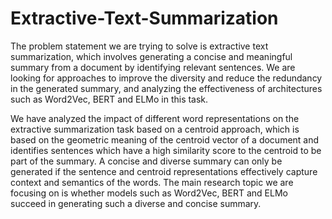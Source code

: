 # Extractive-Text-Summarization

The problem statement we are trying to solve is extractive text summarization, which involves
generating a concise and meaningful summary from a document by identifying relevant sentences.
We are looking for approaches to improve the diversity and reduce the redundancy in the generated
summary, and analyzing the effectiveness of architectures such as Word2Vec, BERT and ELMo in
this task.

We have analyzed the impact of different word representations on the extractive summarization task based on a centroid approach, which is based on the geometric meaning of the centroid vector of a document and identifies sentences which have a high similarity score to the centroid to be part of the summary. 
A concise and diverse summary can only be generated if the sentence and centroid representations effectively capture context and semantics of the words. The main research topic we are focusing on is whether models such as Word2Vec, BERT and ELMo succeed in generating such a diverse and concise summary.   



